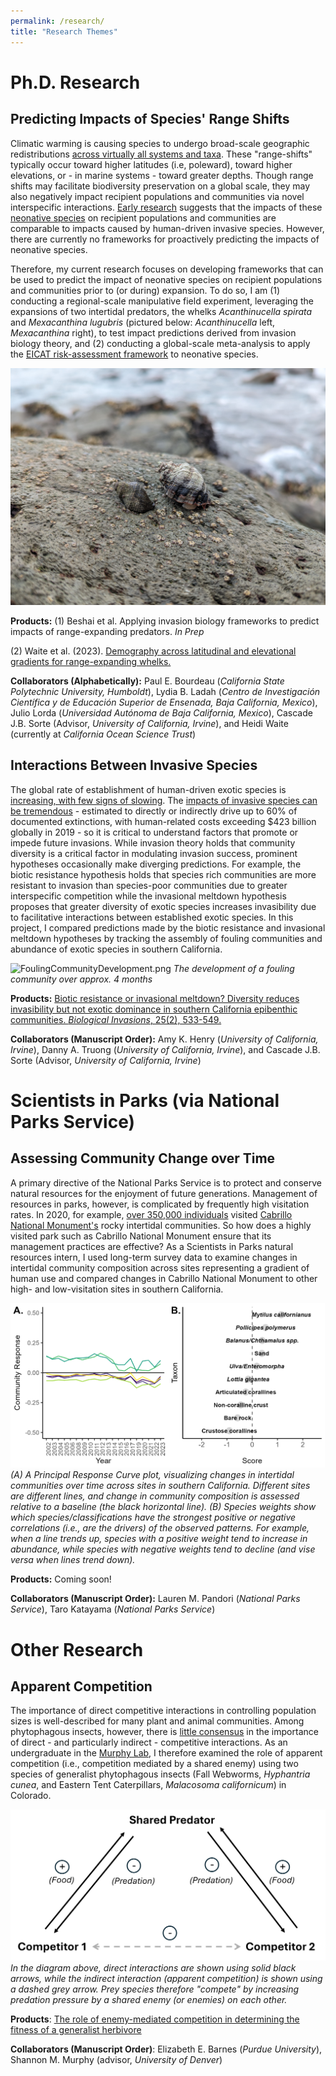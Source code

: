 ```yaml
---
permalink: /research/
title: "Research Themes"
---
```


# Ph.D. Research

## Predicting Impacts of Species' Range Shifts 

Climatic warming is causing species to undergo broad-scale geographic redistributions [across virtually all systems and taxa](https://www.science.org/doi/abs/10.1126/science.aai9214). These "range-shifts" typically occur toward higher latitudes (i.e, poleward), toward higher elevations, or - in marine systems - toward greater depths. Though range shifts may facilitate biodiversity preservation on a global scale, they may also negatively impact recipient populations and communities via novel interspecific interactions. [Early research](https://onlinelibrary.wiley.com/doi/full/10.1111/j.1466-8238.2009.00519.x) suggests that the impacts of these [neonative species](https://academic.oup.com/bioscience/article-abstract/69/11/908/5569676) on recipient populations and communities are comparable to impacts caused by human-driven invasive species. However, there are currently no frameworks for proactively predicting the impacts of neonative species.

Therefore, my current research focuses on developing frameworks that can be used to predict the impact of neonative species on recipient populations and communities prior to (or during) expansion. To do so, I am (1) conducting a regional-scale manipulative field experiment, leveraging the expansions of two intertidal predators, the whelks *Acanthinucella spirata* and *Mexacanthina lugubris* (pictured below: *Acanthinucella* left, *Mexacanthina* right), to test impact predictions derived from invasion biology theory, and (2) conducting a global-scale meta-analysis to apply the [EICAT risk-assessment framework](https://iucn.org/resources/conservation-tool/environmental-impact-classification-alien-taxa) to neonative species.

![Whelks.jpg](/images/Whelks.jpg)

**Products:**
(1) Beshai et al. Applying invasion biology frameworks to predict impacts of range-expanding 
    predators. *In Prep*

(2) Waite et al. (2023). [Demography across latitudinal and elevational gradients for range-expanding whelks.](https://par.nsf.gov/biblio/10515642-demography-across-latitudinal-elevational-gradients-range-expanding-whelks)

**Collaborators (Alphabetically):** Paul E. Bourdeau (*California State Polytechnic University, Humboldt*), Lydia B. Ladah (*Centro de Investigación Científica y de Educación Superior de Ensenada, Baja California, Mexico*), Julio Lorda (*Universidad Autónoma de Baja California, Mexico*), Cascade J.B. Sorte (Advisor, *University of California, Irvine*), and Heidi Waite (currently at *California Ocean Science Trust*)


## Interactions Between Invasive Species 

The global rate of establishment of human-driven exotic species is [increasing, with few signs of slowing](https://www.nature.com/articles/ncomms14435). The [impacts of invasive species can be tremendous](https://zenodo.org/records/10677193) - estimated to directly or indirectly drive up to 60% of documented extinctions, with human-related costs exceeding $423 billion globally in 2019 - so it is critical to understand factors that promote or impede future invasions. While invasion theory holds that community diversity is a critical factor in modulating invasion success, prominent hypotheses occasionally make diverging predictions. For example, the biotic resistance hypothesis holds that species rich communities are more resistant to invasion than species-poor communities due to greater interspecific competition while the invasional meltdown hypothesis proposes that greater diversity of exotic species increases invasibility due to facilitative interactions between established exotic species. In this project, I compared predictions made by the biotic resistance and invasional meltdown hypotheses by tracking the assembly of fouling communities and abundance of exotic species in southern California. 

![FoulingCommunityDevelopment.png](/images/FoulingCommunityDevelopment.png)
*The development of a fouling community over approx. 4 months*

**Products:** [Biotic resistance or invasional meltdown? Diversity reduces invasibility but not exotic dominance in southern California epibenthic communities. *Biological Invasions*, 25(2), 533-549.](https://link.springer.com/article/10.1007/s10530-022-02932-1)

**Collaborators (Manuscript Order):** Amy K. Henry (*University of California, Irvine*), Danny A. Truong (*University of California, Irvine*), and Cascade J.B. Sorte (Advisor, *University of California, Irvine*)


# Scientists in Parks (via National Parks Service)

## Assessing Community Change over Time 

A primary directive of the National Parks Service is to protect and conserve natural resources for the enjoyment of future generations. Management of resources in parks, however, is complicated by frequently high visitation rates. In 2020, for example, [over 350,000 individuals](https://irma.nps.gov/DataStore/DownloadFile/684235) visited [Cabrillo National Monument's](https://www.nps.gov/cabr/index.htm) rocky intertidal communities. So how does a highly visited park such as Cabrillo National Monument ensure that its management practices are effective? As a Scientists in Parks natural resources intern, I used long-term survey data to examine changes in intertidal community composition across sites representing a gradient of human use and compared changes in Cabrillo National Monument to other high- and low-visitation sites in southern California. 

![CommunityChangePRC.png](/images/CommunityChangePRC.png)
*(A) A Principal Response Curve plot, visualizing changes in intertidal communities over time across sites in southern California. Different sites are different lines, and change in community composition is assessed relative to a baseline (the black horizontal line). (B) Species weights show which species/classifications have the strongest positive or negative correlations (i.e., are the drivers) of the observed patterns. For example, when a line trends up, species with a positive weight tend to increase in abundance, while species with negative weights tend to decline (and vise versa when lines trend down).*

**Products:** Coming soon! 

**Collaborators (Manuscript Order):** Lauren M. Pandori (*National Parks Service*), Taro Katayama (*National Parks Service*)


# Other Research 

## Apparent Competition 

The importance of direct competitive interactions in controlling population sizes is well-described for many plant and animal communities. Among phytophagous insects, however, there is [little consensus](https://onlinelibrary.wiley.com/doi/abs/10.1111/j.1461-0248.2007.01093.x) in the importance of direct - and particularly indirect - competitive interactions. As an undergraduate in the [Murphy Lab](https://smurphlab.weebly.com/), I therefore examined the role of apparent competition (i.e., competition mediated by a shared enemy) using two species of generalist phytophagous insects (Fall Webworms, *Hyphantria cunea*, and Eastern Tent Caterpillars, *Malacosoma californicum*) in Colorado.

![ApparentCompetition.png](/images/ApparentCompetition.png)
*In the diagram above, direct interactions are shown using solid black arrows, while the indirect interaction (apparent competition) is shown using a dashed grey arrow. Prey species therefore "compete" by increasing predation pressure by a shared enemy (or enemies) on each other.* 

**Products**: [The role of enemy-mediated competition in determining the fitness of a generalist herbivore](https://bioone.org/journals/southwestern-entomologist/volume-44/issue-1/059.044.0108/The-Role-of-Enemy-Mediated-Competition-in-Determining-Fitness-of/10.3958/059.044.0108.short)

**Collaborators (Manuscript Order)**: Elizabeth E. Barnes (*Purdue University*), Shannon M. Murphy (advisor, *University of Denver*)